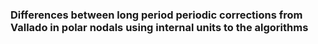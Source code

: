 ### Differences between long period periodic corrections from Vallado in polar nodals using internal units to the algorithms











